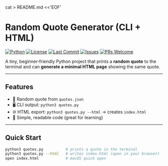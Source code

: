 cat > README.md <<'EOF'
# Random Quote Generator (CLI + HTML)

[![Python](https://img.shields.io/badge/Python-3.8%2B-blue)](https://www.python.org/)
[![License](https://img.shields.io/badge/License-MIT-green.svg)](#license)
[![Last Commit](https://img.shields.io/github/last-commit/TitusGitari/random_quote_generator)](https://github.com/TitusGitari/random_quote_generator/commits/main)
[![Issues](https://img.shields.io/github/issues/TitusGitari/random_quote_generator)](https://github.com/TitusGitari/random_quote_generator/issues)
[![PRs Welcome](https://img.shields.io/badge/PRs-welcome-brightgreen.svg)](https://github.com/TitusGitari/random_quote_generator/pulls)

A tiny, beginner‑friendly Python project that prints a **random quote** to the terminal and can **generate a minimal HTML page** showing the same quote.

---

## Features
- 🎲 Random quote from `quotes.json`
- 🖥️ CLI output: `python3 quotes.py`
- 🌐 HTML export: `python3 quotes.py --html` → creates `index.html`
- 🧩 Simple, readable code (great for learning)

---

## Quick Start
```bash
python3 quotes.py          # prints a quote in the terminal
python3 quotes.py --html   # writes index.html (open in your browser)
open index.html            # macOS quick open
